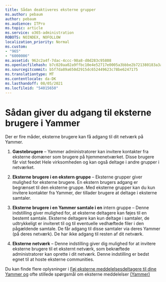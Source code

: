 ```yaml
---
title: Sådan deaktiveres eksterne grupper
ms.author: pebaum
author: pebaum
ms.audience: ITPro
ms.topic: article
ms.service: o365-administration
ROBOTS: NOINDEX, NOFOLLOW
localization_priority: Normal
ms.custom:
- "965"
- "6000006"
ms.assetid: 962c2a4f-7dac-4ccc-98a8-d0d283c95808
ms.openlocfilehash: b7c020aa02a9ffbc10e4e52717e0005a3bbbe2b721380183a3a0c90387b1dd4d
ms.sourcegitcommit: b5f7da89a650d2915dc652449623c78be6247175
ms.translationtype: MT
ms.contentlocale: da-DK
ms.lasthandoff: 08/05/2021
ms.locfileid: "54015650"
---
```

# <a name="how-to-give-access-to-external-users-in-yammer"></a>Sådan giver du adgang til eksterne brugere i Yammer

Der er fire måder, eksterne brugere kan få adgang til dit netværk på Yammer.
  
1. **Gæstebrugere** – Yammer administratorer kan invitere kontakter fra eksterne domæner som brugere på hjemmenetværket. Disse brugere får vist feedet Hele virksomheden og kan også deltage i andre grupper i netværket.

2. **Eksterne brugere i en ekstern gruppe** – Eksterne grupper giver mulighed for eksterne brugere. En ekstern brugers adgang er begrænset til den eksterne gruppe. Med eksterne grupper kan du kun invitere kontakter fra Yammer, der tillader brugere at deltage i eksterne samtaler.

3. **Eksterne brugere i en Yammer samtale i en** intern gruppe – Denne indstilling giver mulighed for, at eksterne deltagere kan føjes til en bestemt samtale. Eksterne deltagere kan kun deltage i samtaler, de udtrykkeligt er inviteret til og til eventuelle vedhæftede filer i den pågældende samtale. De får adgang til disse samtaler via deres Yammer (på deres netværk). De har ikke adgang til resten af dit netværk.

4. **Eksterne netværk** – Denne indstilling giver dig mulighed for at invitere eksterne brugere til et eksternt netværk, som bekræftede administratorer kan oprette i dit netværk. Denne indstilling er bedst egnet til at hoste eksterne communities.

Du kan finde flere oplysninger i [Føj eksterne meddelelsesdeltagere til dine Yammer og](https://docs.microsoft.com/yammer/work-with-external-users/add-external-participants) ofte stillede spørgsmål om eksterne meddelelser [(Yammer)](https://docs.microsoft.com/yammer/work-with-external-users/external-messaging-faq)
  